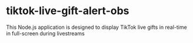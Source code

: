 # tiktok-live-gift-alert-obs
This Node.js application is designed to display TikTok live gifts in real-time in full-screen during livestreams
